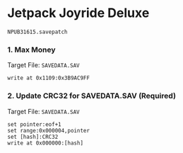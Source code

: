 #  Jetpack Joyride Deluxe 

`NPUB31615.savepatch`

### 1. Max Money

Target File: `SAVEDATA.SAV`

```
write at 0x1109:0x3B9AC9FF
```

### 2. Update CRC32 for SAVEDATA.SAV (Required)

Target File: `SAVEDATA.SAV`

```
set pointer:eof+1
set range:0x000004,pointer
set [hash]:CRC32
write at 0x000000:[hash]
```

